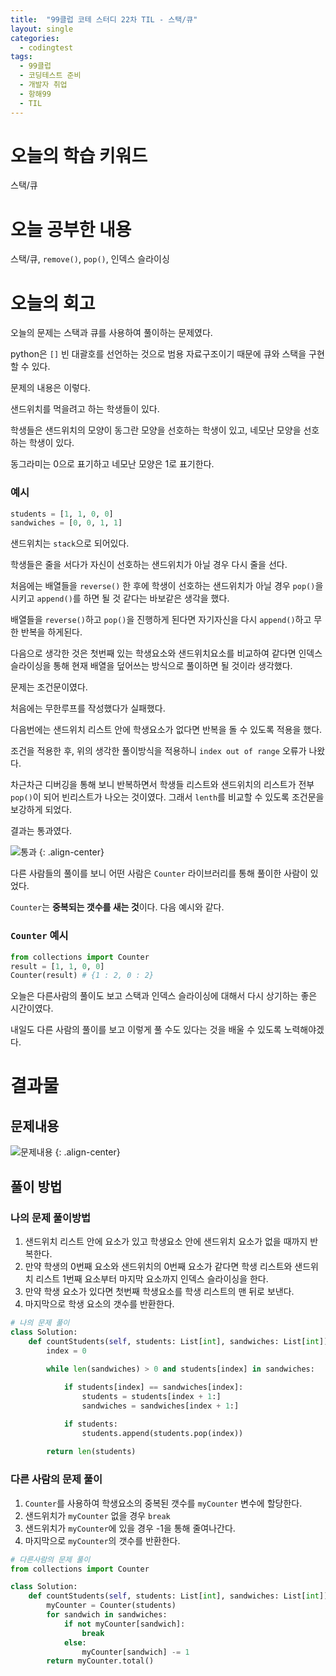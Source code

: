 ```yaml
---
title:  "99클럽 코테 스터디 22차 TIL - 스택/큐"
layout: single
categories:
  - codingtest
tags:
  - 99클럽
  - 코딩테스트 준비
  - 개발자 취업
  - 항해99
  - TIL
---
```


# 오늘의 학습 키워드 
스택/큐

# 오늘 공부한 내용
스택/큐, `remove()`, `pop()`, 인덱스 슬라이싱

# 오늘의 회고
오늘의 문제는 스택과 큐를 사용하여 풀이하는 문제였다.

python은 `[]` 빈 대괄호를 선언하는 것으로 범용 자료구조이기 때문에 큐와 스택을 구현할 수 있다.

문제의 내용은 이렇다.

샌드위치를 먹을려고 하는 학생들이 있다. 

학생들은 샌드위치의 모양이 동그란 모양을 선호하는 학생이 있고, 네모난 모양을 선호하는 학생이 있다.

동그라미는 0으로 표기하고 네모난 모양은 1로 표기한다.

### 예시
```python
students = [1, 1, 0, 0]
sandwiches = [0, 0, 1, 1]
```

샌드위치는 `stack`으로 되어있다.

학생들은 줄을 서다가 자신이 선호하는 샌드위치가 아닐 경우 다시 줄을 선다.

처음에는 배열들을 `reverse()` 한 후에 학생이 선호하는 샌드위치가 아닐 경우 `pop()`을 시키고 `append()`를 하면 될 것 같다는 바보같은 생각을 했다.

배열들을 `reverse()`하고 `pop()`을 진행하게 된다면 자기자신을 다시 `append()`하고 무한 반복을 하게된다.

다음으로 생각한 것은 첫번째 있는 학생요소와 샌드위치요소를 비교하여 같다면 인덱스 슬라이싱을 통해 현재 배열을 덮어쓰는 방식으로 풀이하면 될 것이라 생각했다.

문제는 조건문이였다.

처음에는 무한루프를 작성했다가 실패했다.

다음번에는 샌드위치 리스트 안에 학생요소가 없다면 반복을 돌 수 있도록 적용을 했다.

조건을 적용한 후, 위의 생각한 풀이방식을 적용하니 `index out of range` 오류가 나왔다.

차근차근 디버깅을 통해 보니 반복하면서 학생들 리스트와 샌드위치의 리스트가 전부 `pop()`이 되어 빈리스트가 나오는 것이였다. 그래서 `lenth`를 비교할 수 있도록 조건문을 보강하게 되었다.

결과는 통과였다.

![통과](https://github.com/kimhyunso/kimhyunso.github.io/assets/87798982/756bfd0b-0d45-4d1e-878f-316693c1d806)
{: .align-center}

다른 사람들의 풀이를 보니 어떤 사람은 `Counter` 라이브러리를 통해 풀이한 사람이 있었다.

`Counter`는 **중복되는 갯수를 새는 것**이다. 다음 예시와 같다.

### `Counter` 예시
```python
from collections import Counter
result = [1, 1, 0, 0]
Counter(result) # {1 : 2, 0 : 2}
```

오늘은 다른사람의 풀이도 보고 스택과 인덱스 슬라이싱에 대해서 다시 상기하는 좋은 시간이였다.

내일도 다른 사람의 풀이를 보고 이렇게 풀 수도 있다는 것을 배울 수 있도록 노력해야겠다.

# 결과물
## 문제내용

![문제내용](https://github.com/kimhyunso/kimhyunso.github.io/assets/87798982/6cf48f79-536e-4d47-a0a1-855c6ba372f7)
{: .align-center}

## 풀이 방법
### 나의 문제 풀이방법
1. 샌드위치 리스트 안에 요소가 있고 학생요소 안에 샌드위치 요소가 없을 때까지 반복한다.
2. 만약 학생의 0번째 요소와 샌드위치의 0번째 요소가 같다면 학생 리스트와 샌드위치 리스트 1번째 요소부터 마지막 요소까지 인덱스 슬라이싱을 한다.
3. 만약 학생 요소가 있다면 첫번째 학생요소를 학생 리스트의 맨 뒤로 보낸다.
4. 마지막으로 학생 요소의 갯수를 반환한다.

```python
# 나의 문제 풀이
class Solution:
    def countStudents(self, students: List[int], sandwiches: List[int]) -> int:
        index = 0
        
        while len(sandwiches) > 0 and students[index] in sandwiches:

            if students[index] == sandwiches[index]:
                students = students[index + 1:]
                sandwiches = sandwiches[index + 1:]

            if students:
                students.append(students.pop(index))
            
        return len(students)
```

### 다른 사람의 문제 풀이
1. `Counter`를 사용하여 학생요소의 중복된 갯수를 `myCounter` 변수에 할당한다.
2. 샌드위치가 `myCounter` 없을 경우 `break`
3. 샌드위치가 `myCounter`에 있을 경우 -1을 통해 줄여나간다.
4. 마지막으로 `myCounter`의 갯수를 반환한다.

```python
# 다른사람의 문제 풀이
from collections import Counter

class Solution:
    def countStudents(self, students: List[int], sandwiches: List[int]) -> int:
        myCounter = Counter(students)
        for sandwich in sandwiches:
            if not myCounter[sandwich]:
                break
            else:
                myCounter[sandwich] -= 1
        return myCounter.total()
```

